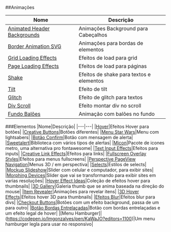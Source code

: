 ##Animações

|Nome|Descrição|
|---|---|
|[Animated Header Backgrounds](http://tympanus.net/Development/AnimatedHeaderBackgrounds/index2.html)|Animações Background para Cabeçalhos|
|[Border Animation SVG](http://tympanus.net/Tutorials/BorderAnimationSVG/)|Animações para bordas de elementos|
|[Grid Loading Effects](http://tympanus.net/Development/GridLoadingEffects/index.html)|Efeitos de load para grid|
|[Page Loading Effects](http://tympanus.net/Development/PageLoadingEffects/index.html)|Efeitos de load para páginas|
|[Shake](http://codepen.io/elrumordelaluz/pen/pHKcC)|Efeitos de shake para textos e elementos|
|[Tilt](http://gijsroge.github.io/tilt.js/)|Efeito de tilt|
|[Glitch](http://codepen.io/lbebber/pen/ypgql)|Efeito de glitch para textos|
|[Div Scroll](https://codepen.io/jlnljn/full/bgjbmB/)|Efeito montar div no scroll|
|[Fundo Balões](https://codepen.io/nathantaylor/full/dNKvaj/)|Animação com balões no fundo|

###Elementos
|Nome|Descrição|
|---|---|
|[Hover](http://ianlunn.github.io/Hover/)|Efeitos Hover para botões|
|[Creative Buttons](https://tympanus.net/Development/CreativeButtons/)|Botões diferentes|
|[Menu Star Wars](http://codepen.io/rss/pen/vIDKH)|Menu com lightsabers|
|[Botão Confirm](http://codepen.io/hakimel/pen/ZYRgwB)|Botão com mensagem de alerta|
|[Sweetalert](http://t4t5.github.io/sweetalert/)|Biblioteca com vários tipos de alertas|
|[Micon](http://xtoolkit.github.io/Micon/icons/)|Pacote de icones metro, uma alternativa pro fontawesome|
|[Text Input Effects](http://tympanus.net/Development/TextInputEffects/index.html)|Efeitos para inputs|
|[Creative Link Effects](http://tympanus.net/Development/CreativeLinkEffects/)|Efeitos para links|
|[Fullscreen Overlay Styles](http://tympanus.net/Development/FullscreenOverlayStyles/index.html)|Efeitos para menus fullscreens|
|[Perspective PageView Navigation](http://tympanus.net/Development/PerspectivePageViewNavigation/index.html)|Menus 3D / em perspectiva|
|[Selects](http://tympanus.net/Development/SelectInspiration/index.html)|Estilos de selects|
|[Mockup Slideshow](http://tympanus.net/Development/MockupSlideshow/index4.html)|Slider com celular e computador, para exibir sites|
|[Morphing Devices](http://tympanus.net/Development/MorphingDevices/#)|Slider que vai se transformando para exibir sites em varias resoluções|
|[Hover Effect Ideas](http://tympanus.net/Development/HoverEffectIdeas/index.html)|Coleção de efeitos hover para thumbnails|
|[3D Gallery](http://codepen.io/noeldelgado/pen/pGwFx)|Galeria thumb que se anima baseada na direção do mouse|
|[Item Revealer](https://tympanus.net/Development/ItemRevealer/index3.html)|Animações para revelar itens|
|[3D Hover Effects](https://tympanus.net/Tutorials/3DHoverEffects/index.html)|Efeitos hover 3D para thumbnails|
|[Efeitos Blur](https://codepen.io/MoorLex/pen/qRKXrX)|Efeitos blur para divs|
|[Checkout Buttons](https://codepen.io/george_devcode/pen/LxmgVM)|Botões com um efeito background, passa de um para outro|
|[Botão Bordas Entrelaçadas](https://codepen.io/asstor_/pen/ggKrpY)|Botão com bordas entrelaçadas e um efeito legal de hover|
|[Menu Hamburger]|(https://codepen.io/lmgonzalves/pen/KaWaJO?editors=1100)|Um menu hamburger legla para usar no responsivo|
